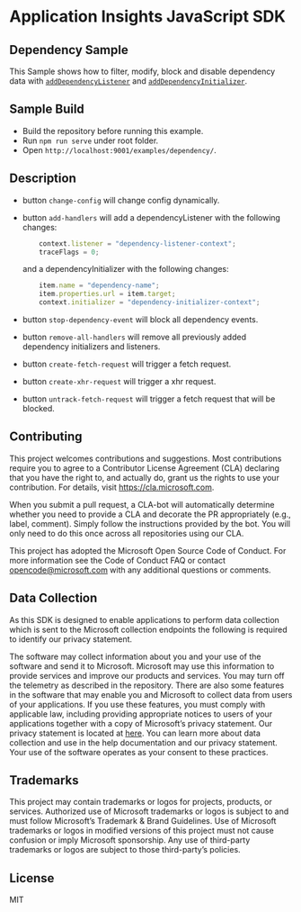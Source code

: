 # Application Insights JavaScript SDK

## Dependency Sample

This Sample shows how to filter, modify, block and disable dependency data with [`addDependencyListener`](../../API-reference.md#adddependencylistener) and [`addDependencyInitializer`](../../API-reference.md#adddependencyinitializer).

## Sample Build

- Build the repository before running this example.
- Run `npm run serve` under root folder.
- Open `http://localhost:9001/examples/dependency/`.

## Description

- button `change-config` will change config dynamically.

- button `add-handlers` will add a dependencyListener with the following changes:

    ```javascript
        context.listener = "dependency-listener-context";
        traceFlags = 0;
    ```

    and a dependencyInitializer with the following changes:

    ```javascript
        item.name = "dependency-name";
        item.properties.url = item.target;
        context.initializer = "dependency-initializer-context";
    ```

- button `stop-dependency-event` will block all dependency events.

- button `remove-all-handlers` will remove all previously added dependency initializers and listeners.

- button `create-fetch-request` will trigger a fetch request.

- button `create-xhr-request` will trigger a xhr request.

- button `untrack-fetch-request` will trigger a fetch request that will be blocked.

## Contributing

This project welcomes contributions and suggestions. Most contributions require you to agree to a Contributor License Agreement (CLA) declaring that you have the right to, and actually do, grant us the rights to use your contribution. For details, visit <https://cla.microsoft.com>.

When you submit a pull request, a CLA-bot will automatically determine whether you need to provide a CLA and decorate the PR appropriately (e.g., label, comment). Simply follow the instructions provided by the bot. You will only need to do this once across all repositories using our CLA.

This project has adopted the Microsoft Open Source Code of Conduct. For more information see the Code of Conduct FAQ or contact opencode@microsoft.com with any additional questions or comments.

## Data Collection

As this SDK is designed to enable applications to perform data collection which is sent to the Microsoft collection endpoints the following is required to identify our privacy statement.

The software may collect information about you and your use of the software and send it to Microsoft. Microsoft may use this information to provide services and improve our products and services. You may turn off the telemetry as described in the repository. There are also some features in the software that may enable you and Microsoft to collect data from users of your applications. If you use these features, you must comply with applicable law, including providing appropriate notices to users of your applications together with a copy of Microsoft’s privacy statement. Our privacy statement is located at [here](https://go.microsoft.com/fwlink/?LinkID=824704). You can learn more about data collection and use in the help documentation and our privacy statement. Your use of the software operates as your consent to these practices.

## Trademarks

This project may contain trademarks or logos for projects, products, or services. Authorized use of Microsoft trademarks or logos is subject to and must follow Microsoft’s Trademark & Brand Guidelines. Use of Microsoft trademarks or logos in modified versions of this project must not cause confusion or imply Microsoft sponsorship. Any use of third-party trademarks or logos are subject to those third-party’s policies.

## License

MIT
